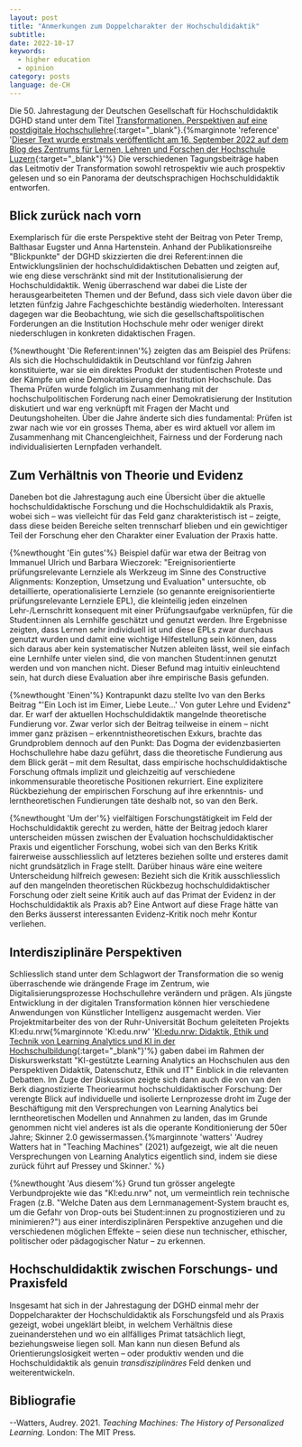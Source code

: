 ```yaml
---
layout: post
title: "Anmerkungen zum Doppelcharakter der Hochschuldidaktik"
subtitle: 
date: 2022-10-17
keywords:
  - higher education
  - opinion
category: posts
language: de-CH
---
```


Die 50. Jahrestagung der Deutschen Gesellschaft für Hochschuldidaktik DGHD stand unter dem Titel [Transformationen. Perspektiven auf eine postdigitale Hochschullehre](https://www.dghd22.de){:target="_blank"}.{%marginnote 'reference' '[Dieser Text wurde erstmals veröffentlicht am 16. September 2022 auf dem Blog des Zentrums für Lernen, Lehren und Forschen der Hochschule Luzern](https://blog.hslu.ch/blog/archives/8654){:target="_blank"}'%}  Die verschiedenen Tagungsbeiträge haben das Leitmotiv der Transformation sowohl retrospektiv wie auch prospektiv gelesen und so ein Panorama der deutschsprachigen Hochschuldidaktik entworfen.<!--more-->

## Blick zurück nach vorn 

Exemplarisch für die erste Perspektive steht der Beitrag von Peter Tremp, Balthasar Eugster und Anna Hartenstein. Anhand der Publikationsreihe "Blickpunkte" der DGHD skizzierten die drei Referent:innen die Entwicklungslinien der hochschuldidaktischen Debatten und zeigten auf, wie eng diese verschränkt sind mit der Institutionalisierung der Hochschuldidaktik. Wenig überraschend war dabei die Liste der herausgearbeiteten Themen und der Befund, dass sich viele davon über die letzten fünfzig Jahre Fachgeschichte beständig wiederholten. Interessant dagegen war die Beobachtung, wie sich die gesellschaftspolitischen Forderungen an die Institution Hochschule mehr oder weniger direkt niederschlugen in konkreten didaktischen Fragen. 

{%newthought 'Die Referent:innen'%} zeigten das am Beispiel des Prüfens: Als sich die Hochschuldidaktik in Deutschland vor fünfzig Jahren konstituierte, war sie ein direktes Produkt der studentischen Proteste und der Kämpfe um eine Demokratisierung der Institution Hochschule. Das Thema Prüfen wurde folglich im Zusammenhang mit der hochschulpolitischen Forderung nach einer Demokratisierung der Institution diskutiert und war eng verknüpft mit Fragen der Macht und Deutungshoheiten. Über die Jahre änderte sich dies fundamental: Prüfen ist zwar nach wie vor ein grosses Thema, aber es wird aktuell vor allem im Zusammenhang mit Chancengleichheit, Fairness und der Forderung nach individualisierten Lernpfaden verhandelt.  

## Zum Verhältnis von Theorie und Evidenz 

Daneben bot die Jahrestagung auch eine Übersicht über die aktuelle hochschuldidaktische Forschung und die Hochschuldidaktik als Praxis, wobei sich – was vielleicht für das Feld ganz charakteristisch ist – zeigte, dass diese beiden Bereiche selten trennscharf blieben und ein gewichtiger Teil der Forschung eher den Charakter einer Evaluation der Praxis hatte. 

{%newthought 'Ein gutes'%} Beispiel dafür war etwa der Beitrag von Immanuel Ulrich und Barbara Wieczorek: "Ereignisorientierte prüfungsrelevante Lernziele als Werkzeug im Sinne des Constructive Alignments: Konzeption, Umsetzung und Evaluation" untersuchte, ob detaillierte, operationalisierte Lernziele (so genannte ereignisorientierte prüfungsrelevante Lernziele EPL), die kleinteilig jeden einzelnen Lehr-/Lernschritt konsequent mit einer Prüfungsaufgabe verknüpfen, für die Student:innen als Lernhilfe geschätzt und genutzt werden. Ihre Ergebnisse zeigten, dass Lernen sehr individuell ist und diese EPLs zwar durchaus genutzt wurden und damit eine wichtige Hilfestellung sein können, dass sich daraus aber kein systematischer Nutzen ableiten lässt, weil sie einfach eine Lernhilfe unter vielen sind, die von manchen Student:innen genutzt werden und von manchen nicht. Dieser Befund mag intuitiv einleuchtend sein, hat durch diese Evaluation aber ihre empirische Basis gefunden.  

{%newthought 'Einen'%} Kontrapunkt dazu stellte Ivo van den Berks Beitrag "'Ein Loch ist im Eimer, Liebe Leute…' Von guter Lehre und Evidenz" dar. Er warf der aktuellen Hochschuldidaktik mangelnde theoretische Fundierung vor. Zwar verlor sich der Beitrag teilweise in einem – nicht immer ganz präzisen – erkenntnistheoretischen Exkurs, brachte das Grundproblem dennoch auf den Punkt: Das Dogma der evidenzbasierten Hochschullehre habe dazu geführt, dass die theoretische Fundierung aus dem Blick gerät – mit dem Resultat, dass empirische hochschuldidaktische Forschung oftmals implizit und gleichzeitig auf verschiedene inkommensurable theoretische Positionen rekurriert. Eine explizitere Rückbeziehung der empirischen Forschung auf ihre erkenntnis- und lerntheoretischen Fundierungen täte deshalb not, so van den Berk. 

{%newthought 'Um der'%} vielfältigen Forschungstätigkeit im Feld der Hochschuldidaktik gerecht zu werden, hätte der Beitrag jedoch klarer unterscheiden müssen zwischen der Evaluation hochschuldidaktischer Praxis und eigentlicher Forschung, wobei sich van den Berks Kritik fairerweise ausschliesslich auf letzteres beziehen sollte und ersteres damit nicht grundsätzlich in Frage stellt. Darüber hinaus wäre eine weitere Unterscheidung hilfreich gewesen: Bezieht sich die Kritik ausschliesslich auf den mangelnden theoretischen Rückbezug hochschuldidaktischer Forschung oder zielt seine Kritik auch auf das Primat der Evidenz in der Hochschuldidaktik als Praxis ab? Eine Antwort auf diese Frage hätte van den Berks äusserst interessanten Evidenz-Kritik noch mehr Kontur verliehen.  

## Interdisziplinäre Perspektiven 

Schliesslich stand unter dem Schlagwort der Transformation die so wenig überraschende wie drängende Frage im Zentrum, wie Digitalisierungsprozesse Hochschullehre verändern und prägen. Als jüngste Entwicklung in der digitalen Transformation können hier verschiedene Anwendungen von Künstlicher Intelligenz ausgemacht werden. Vier Projektmitarbeiter des von der Ruhr-Universität Bochum geleiteten Projekts KI:edu.nrw{%marginnote 'KI:edu.nrw' '[KI:edu.nrw: Didaktik, Ethik und Technik von Learning Analytics und KI in der Hochschulbildung](https://www.rubel.rub.de/projekte/ki-edu-nrw-didaktik-ethik-und-technik-von-learning-analytics#){:target="_blank"}'%} gaben dabei im Rahmen der Diskurswerkstatt "KI-gestützte Learning Analytics an Hochschulen aus den Perspektiven Didaktik, Datenschutz, Ethik und IT" Einblick in die relevanten Debatten. Im Zuge der Diskussion zeigte sich dann auch die von van den Berk diagnostizierte Theoriearmut hochschuldidaktischer Forschung: Der verengte Blick auf individuelle und isolierte Lernprozesse droht im Zuge der Beschäftigung mit den Versprechungen von Learning Analytics bei lerntheoretischen Modellen und Annahmen zu landen, das im Grunde genommen nicht viel anderes ist als die operante Konditionierung der 50er Jahre; Skinner 2.0 gewissermassen.{%marginnote 'watters' 'Audrey Watters hat in "Teaching Machines" (2021) aufgezeigt, wie alt die neuen Versprechungen von Learning Analytics eigentlich sind, indem sie diese zurück führt auf Pressey und Skinner.' %} 

{%newthought 'Aus diesem'%} Grund tun grösser angelegte Verbundprojekte wie das "KI:edu.nrw" not, um vermeintlich rein technische Fragen (z.B. "Welche Daten aus dem Lernmanagement-System braucht es, um die Gefahr von Drop-outs bei Student:innen zu prognostizieren und zu minimieren?") aus einer interdisziplinären Perspektive anzugehen und die verschiedenen möglichen Effekte – seien diese nun technischer, ethischer, politischer oder pädagogischer Natur – zu erkennen.   

## Hochschuldidaktik zwischen Forschungs- und Praxisfeld 

Insgesamt hat sich in der Jahrestagung der DGHD einmal mehr der Doppelcharakter der Hochschuldidaktik als Forschungsfeld und als Praxis gezeigt, wobei ungeklärt bleibt, in welchem Verhältnis diese zueinanderstehen und wo ein allfälliges Primat tatsächlich liegt, beziehungsweise liegen soll. Man kann nun diesen Befund als Orientierungslosigkeit werten – oder produktiv wenden und die Hochschuldidaktik als genuin *transdisziplinäres* Feld denken und weiterentwickeln. 

## Bibliografie
--Watters, Audrey. 2021. *Teaching Machines: The History of Personalized Learning.* London: The MIT Press. 